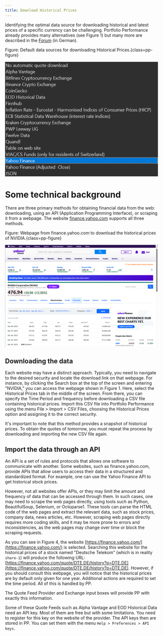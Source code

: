 ```yaml
---
title: Download Historical Prices
---
```


Identifying the optimal data source for downloading historical and latest prices of a specific currency can be challenging. Portfolio Performance already provides many alternatives (see Figure 1) but many more are described in the [Forum](https://forum.portfolio-performance.info/t/quellen-fur-historische-kurse/46) (in German).

Figure: Default data sources for downloading Historical Prices.{class=pp-figure}

![](../reference/file/images/quote-feeds.png)

# Some technical background

There are three primary methods for obtaining financial data from the web: downloading, using an API (Application Programming Interface), or scraping it from a webpage. The website [finance.yahoo.com](https://finance.yahoo.com/quote/NVDA/history?p=NVDA) supports all three methods.

Figure: Webpage from finance.yahoo.com to download the historical prices of NVIDIA.{class=pp-figure}

![](images/yahoo-finance-webpage.png)

## Downloading the data
Each website may have a distinct approach. Typically, you need to navigate to the desired security and locate the download link on that webpage. For instance, by clicking the Search box at the top of the screen and entering "NVIDIA," you can access the webpage shown in Figure 1. Here, select the Historical Prices tab in the middle of the screen. From there, you can specify the Time Period and frequency before downloading a CSV file containing historical prices. Import this CSV file into Portfolio Performance using the menu File > Import > CSV Files, choosing the Historical Prices option and assigning it to the correct security.

It's important to note that this method provides a snapshot of historical prices. To obtain the quotes of tomorrow, you must repeat the process by downloading and importing the new CSV file again.

## Import the data through an API

An API is a set of rules and protocols that allows one software to communicate with another. Some websites, such as finance.yahoo.com, provide APIs that allow users to access their data in a structured and standardized format. For example, one can use the Yahoo Finance API to get historical stock prices. 

However, not all websites offer APIs, or they may limit the amount and frequency of data that can be accessed through them. In such cases, one may need to scrape the web pages directly, using tools such as Python, BeautifulSoup, Selenium, or Octoparse1. These tools can parse the HTML code of the web pages and extract the relevant data, such as stock prices, company data, news articles, etc. However, scraping web pages directly requires more coding skills, and it may be more prone to errors and inconsistencies, as the web pages may change over time or block the scraping requests.

As you can see in Figure 4, the website [https://finance.yahoo.com/](https://finance.yahoo.com/) is selected. Searching this website for the historical prices of a stock named "Deutsche Telekom" (which is in reality `share-1`) will produce the following URL: [https://finance.yahoo.com/quote/DTE.DE/history?p=DTE.DE](https://finance.yahoo.com/quote/DTE.DE/history?p=DTE.DE). However, if you should consult this webpage, you will notice that the historical prices are by default only given for one year. Additional actions are required to set the time period. All of this is handled by PP.

    

The Quote Feed Provider and Exchange input boxes will provide PP with exactly this information.

Some of these Quote Feeds such as Alpha Vantage and EOD Historical Data need an API key.  Most of them are free but with some limitations. You need to register for this key on the website of the provider. The API keys then are stored in PP. You can set them with the menu `Help > Preferences > API keys`.